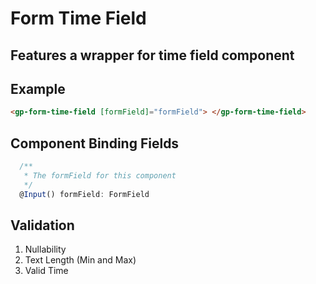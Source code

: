 # Form Time Field

## Features a wrapper for time field component

## Example

```html
<gp-form-time-field [formField]="formField"> </gp-form-time-field>
```

## Component Binding Fields

```typescript
  /**
   * The formField for this component
   */
  @Input() formField: FormField
```

## Validation

1. Nullability
2. Text Length (Min and Max)
3. Valid Time
